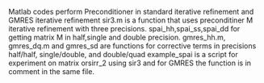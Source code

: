 Matlab codes perform Preconditioner in standard iterative refinement and GMRES iterative refinement
sir3.m is a function that uses preconditiner M iterative refinement with three precisions.
spai_hh,spai_ss,spai_dd for getting matrix M in half,single and double precision.
gmres_hh.m, gmres_dq.m and gmres_sd are functions for corrective terms in precisions half/half, single/double, and double/quad 
example_spai is a script for experiment on matrix orsirr_2 using sir3 and for GMRES the function is in comment in the same file.  
